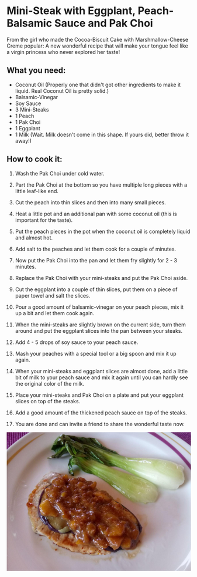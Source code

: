# Mini-Steak with Eggplant, Peach-Balsamic Sauce and Pak Choi
From the girl who made the Cocoa-Biscuit Cake with Marshmallow-Cheese Creme popular: A new wonderful recipe that will make your tongue feel like a virgin princess who never explored her taste!

## What you need:
- Coconut Oil (Properly one that didn't got other ingredients to make it liquid. Real Coconut Oil is pretty solid.)
- Balsamic-Vinegar
- Soy Sauce
- 3 Mini-Steaks
- 1 Peach
- 1 Pak Choi
- 1 Eggplant
- 1 Milk (Wait. Milk doesn't come in this shape. If yours did, better throw it away!)

## How to cook it:

1. Wash the Pak Choi under cold water.

2. Part the Pak Choi at the bottom so you have multiple long pieces with a little leaf-like end.

3. Cut the peach into thin slices and then into many small pieces.

4. Heat a little pot and an additional pan with some coconut oil (this is important for the taste).

5. Put the peach pieces in the pot when the coconut oil is completely liquid and almost hot.

6. Add salt to the peaches and let them cook for a couple of minutes.

7. Now put the Pak Choi into the pan and let them fry slightly for 2 - 3 minutes.

8. Replace the Pak Choi with your mini-steaks and put the Pak Choi aside.

9. Cut the eggplant into a couple of thin slices, put them on a piece of paper towel and salt the slices.

10. Pour a good amount of balsamic-vinegar on your peach pieces, mix it up a bit and let them cook again.

11. When the mini-steaks are slightly brown on the current side, turn them around and put the eggplant slices into the pan between your steaks.

12. Add 4 - 5 drops of soy sauce to your peach sauce.

13. Mash your peaches with a special tool or a big spoon and mix it up again.

14. When your mini-steaks and eggplant slices are almost done, add a little bit of milk to your peach sauce and mix it again until you can hardly see the original color of the milk.

15. Place your mini-steaks and Pak Choi on a plate and put your eggplant slices on top of the steaks.

16. Add a good amount of the thickened peach sauce on top of the steaks.

17. You are done and can invite a friend to share the wonderful taste now.

![The finished meal](meal.jpg)